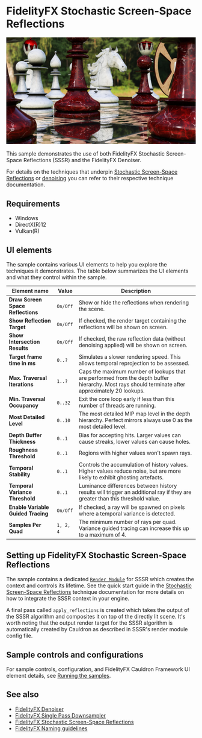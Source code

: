 <!-- @page page_samples_stochastic-screen-space-reflections FidelityFX Stochastic Screen-Space Reflections -->

<h1>FidelityFX Stochastic Screen-Space Reflections</h1>

![alt text](media/stochastic-screen-space-reflections/sssr-sample_resized.jpg "A screenshot of the SSSR sample.")

This sample demonstrates the use of both FidelityFX Stochastic Screen-Space Reflections (SSSR) and the FidelityFX Denoiser.

For details on the techniques that underpin [Stochastic Screen-Space Reflections](../techniques/stochastic-screen-space-reflections.md) or [denoising](../techniques/denoiser.md) you can refer to their respective technique documentation.

<h2>Requirements</h2>

 - Windows
 - DirectX(R)12
 - Vulkan(R)

<h2>UI elements</h2>

The sample contains various UI elements to help you explore the techniques it demonstrates. The table below summarizes the UI elements and what they control within the sample.

| Element name                           | Value       | Description                                                                                                                                       |
| ---------------------------------------|-------------|---------------------------------------------------------------------------------------------------------------------------------------------------|
| **Draw Screen Space Reflections**      | `On/Off`    | Show or hide the reflections when rendering the scene.                                                                                            |
| **Show Reflection Target**             | `On/Off`    | If checked, the render target containing the reflections will be shown on screen.                                                                 |
| **Show Intersection Results**          | `On/Off`    | If checked, the raw reflection data (without denoising applied) will be shown on screen.                                                          |
| **Target frame time in ms**             | `0..?`      | Simulates a slower rendering speed. This allows temporal reprojection to be assessed.                                                             |
| **Max. Traversal Iterations**          | `1..?`      | Caps the maximum number of lookups that are performed from the depth buffer hierarchy. Most rays should terminate after approximately 20 lookups. |
| **Min. Traversal Occupancy**           | `0..32`     | Exit the core loop early if less than this number of threads are running.                                                                         |
| **Most Detailed Level**                | `0..10`     | The most detailed MIP map level in the depth hierarchy. Perfect mirrors always use 0 as the most detailed level.                                  |
| **Depth Buffer Thickness**             | `0..1`      | Bias for accepting hits. Larger values can cause streaks, lower values can cause holes.                                                           |
| **Roughness Threshold**                | `0..1`      | Regions with higher values won't spawn rays.                                                                                                      |
| **Temporal Stability**                 | `0..1`      | Controls the accumulation of history values. Higher values reduce noise, but are more likely to exhibit ghosting artefacts.                        |
| **Temporal Variance Threshold**        | `0..1`      | Luminance differences between history results will trigger an additional ray if they are greater than this threshold value.                       |
| **Enable Variable Guided Tracing**     | `On/Off`    | If checked, a ray will be spawned on pixels where a temporal variance is detected.                                                                 |
| **Samples Per Quad**                   | `1, 2, 4`   | The minimum number of rays per quad. Variance guided tracing can increase this up to a maximum of 4.                                              |

<h2>Setting up FidelityFX Stochastic Screen-Space Reflections</h2>

The sample contains a dedicated [`Render Module`](../../samples/sssr/sssrrendermodule.cpp) for SSSR which creates the context and controls its lifetime. See the quick start guide in the [Stochastic Screen-Space Reflections](../techniques/stochastic-screen-space-reflections.md#quick-start-checklist) technique documentation for more details on how to integrate the SSSR context in your engine.

A final pass called `apply_reflections` is created which takes the output of the SSSR algorithm and composites it on top of the directly lit scene. It's worth noting that the output render target for the SSSR algorithm is automatically created by Cauldron as described in SSSR's render module config file.

<h2>Sample controls and configurations</h2>

For sample controls, configuration, and FidelityFX Cauldron Framework UI element details, see [Running the samples](../getting-started/running-samples.md).

<h2>See also</h2>

- [FidelityFX Denoiser](../techniques/denoiser.md)
- [FidelityFX Single Pass Downsampler](../techniques/single-pass-downsampler.md)
- [FidelityFX Stochastic Screen-Space Reflections](../techniques/stochastic-screen-space-reflections.md)
- [FidelityFX Naming guidelines](../getting-started/naming-guidelines.md)
